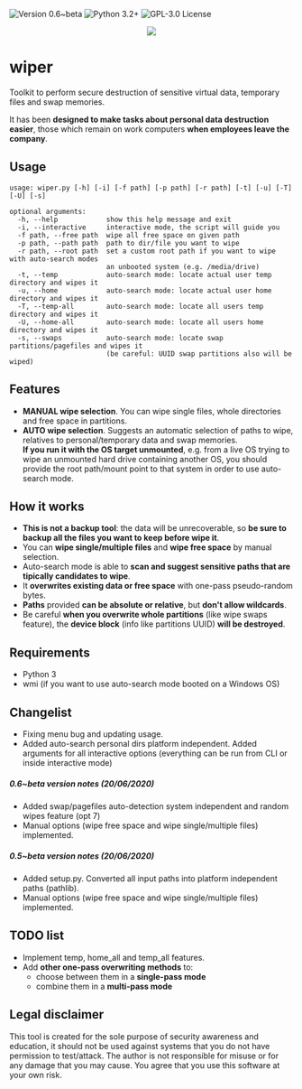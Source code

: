 ![[Version 0.6~beta](https://github.com/R3nt0n)](http://img.shields.io/badge/version-v0.6~beta-orange.svg)
![[Python 3.2+](https://github.com/R3nt0n)](http://img.shields.io/badge/python-3.2+-blue.svg)
![[GPL-3.0 License](https://github.com/R3nt0n)](https://img.shields.io/badge/license-GPL%203.0-brightgreen.svg)

<p align="center"><img src="https://github.com/R3nt0n/wiper/blob/master/img/wiper-0.6.gif" /></p>

# wiper
Toolkit to perform secure destruction of sensitive virtual data, temporary files and swap memories.

It has been **designed to make tasks about personal data destruction easier**, those which remain on work computers **when employees leave the company**.

## Usage
```
usage: wiper.py [-h] [-i] [-f path] [-p path] [-r path] [-t] [-u] [-T] [-U] [-s]

optional arguments:
  -h, --help            show this help message and exit
  -i, --interactive     interactive mode, the script will guide you
  -f path, --free path  wipe all free space on given path
  -p path, --path path  path to dir/file you want to wipe
  -r path, --root path  set a custom root path if you want to wipe with auto-search modes
                        an unbooted system (e.g. /media/drive)
  -t, --temp            auto-search mode: locate actual user temp directory and wipes it
  -u, --home            auto-search mode: locate actual user home directory and wipes it
  -T, --temp-all        auto-search mode: locate all users temp directory and wipes it
  -U, --home-all        auto-search mode: locate all users home directory and wipes it
  -s, --swaps           auto-search mode: locate swap partitions/pagefiles and wipes it
                        (be careful: UUID swap partitions also will be wiped)

``` 

## Features
+ **MANUAL wipe selection**. You can wipe single files, whole directories and free space in partitions.
+ **AUTO wipe selection**. Suggests an automatic selection of paths to wipe, relatives to personal/temporary data and swap memories.  
**If you run it with the OS target unmounted**, e.g. from a live OS trying to wipe an 
unmounted hard drive containing another OS, you should provide the root path/mount point to that system in order to use auto-search mode.

## How it works
+ **This is not a backup tool**: the data will be unrecoverable, so **be sure to backup all the files you want to keep before wipe it**.
+ You can **wipe single/multiple files** and **wipe free space** by manual selection.
+ Auto-search mode is able to **scan and suggest sensitive paths that are tipically candidates to wipe**.
+ It **overwrites existing data or free space** with one-pass pseudo-random bytes.
+ **Paths** provided **can be absolute or relative**, but **don't allow wildcards**.
+ Be careful **when you overwrite whole partitions** (like wipe swaps feature), the **device block** (info like partitions UUID) **will be destroyed**.

## Requirements
+ Python 3
+ wmi (if you want to use auto-search mode booted on a Windows OS)

## Changelist
+ Fixing menu bug and updating usage.
+ Added auto-search personal dirs platform independent. Added arguments for all interactive options (everything can be run from CLI or inside interactive mode)
##### 0.6~beta version notes (20/06/2020)
+ Added swap/pagefiles auto-detection system independent and random wipes feature (opt 7)
+ Manual options (wipe free space and wipe single/multiple files) implemented.
##### 0.5~beta version notes (20/06/2020)
+ Added setup.py. Converted all input paths into platform independent paths (pathlib).
+ Manual options (wipe free space and wipe single/multiple files) implemented.


## TODO list
+ Implement temp, home_all and temp_all features.
+ Add **other one-pass overwriting methods** to:
    + choose between them in a **single-pass mode**
    + combine them in a **multi-pass mode**


## Legal disclaimer
This tool is created for the sole purpose of security awareness and education, it should not be used against systems that you do not have permission to test/attack. The author is not responsible for misuse or for any damage that you may cause. You agree that you use this software at your own risk.